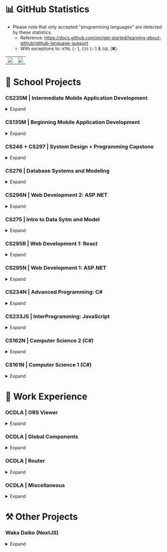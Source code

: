 # 📊 GitHub Statistics

- Please note that only accepted "programming languages" are detected by these statistics.
  - Reference: https://docs.github.com/en/get-started/learning-about-github/github-language-support
  - With exceptions to: `HTML` (✅), `CSS` (✅) & `SQL` (❌).

<table>
  <tr>
    <td>
        <picture>
        <source
            srcset="https://github-readme-stats.vercel.app/api/top-langs?username=tnguyen-win&rank_icon=github&show_icons=true&theme=dark"
            media="(prefers-color-scheme: dark)"
        />
        <source
            srcset="https://github-readme-stats.vercel.app/api/top-langs?username=tnguyen-win&rank_icon=github&show_icons=true"
            media="(prefers-color-scheme: light), (prefers-color-scheme: no-preference)"
        />
        <img src="https://github-readme-stats.vercel.app/api/top-langs?username=tnguyen-win&show_icons=true" />
        </picture>
    </td>
    <td>
        <picture>
            <source
                srcset="https://github-readme-stats.vercel.app/api?username=tnguyen-win&rank_icon=github&show_icons=true&theme=dark"
                media="(prefers-color-scheme: dark)"
            />
            <source
                srcset="https://github-readme-stats.vercel.app/api?username=tnguyen-win&rank_icon=github&show_icons=true"
                media="(prefers-color-scheme: light), (prefers-color-scheme: no-preference)"
            />
            <img src="https://github-readme-stats.vercel.app/api?username=tnguyen-win&show_icons=true" />
            </picture>
        </td>
    </tr>
</table>

# 🏫 School Projects

### CS235M | Intermediate Mobile Application Development

<details>
    <summary>Expand</summary>

<hr />

- **`Source Code`** | [cs235m-term-project](https://github.com/tnguyen-win/cs235m-term-project)

<hr />

</details>

### CS135M | Beginning Mobile Application Development

<details>
    <summary>Expand</summary>

<hr />

- **`Source Code`** | [cs135m-term-project](https://github.com/tnguyen-win/cs135m-term-project)

- **`Source Code`** | [cs135m-exam-2](https://github.com/tnguyen-win/cs135m-exam-2)

- **`Source Code`** | [cs135m-exam-1](https://github.com/tnguyen-win/cs135m-exam-1)

<hr />

</details>

### CS246 + CS297 | System Design + Programming Capstone

<details>
    <summary>Expand</summary>

<hr />

- **`Project Description`** | Team website demo using ASP.NET, TailwindCSS & SMARTERASP.NET.

- **`Hosted Site`** | [projectdesign-001-site6.itempurl.com](https://projectdesign-001-site6.itempurl.com)

- **`Source Code`** | [WakaDaikoApp](https://github.com/wakadaiko/WakaDaikoApp)

<hr />

</details>

### CS276 | Database Systems and Modeling

<details>
    <summary>Expand</summary>

<hr />

- **`Source Code`** | [cs276](https://github.com/tnguyen-win/cs276)

<hr />

</details>

### CS296N | Web Development 2: ASP.NET

<details>
    <summary>Expand</summary>

<hr />

- **`Project Description`** | Term website demo using ASP.NET, TailwindCSS & SMARTERASP.NET.

- **`Hosted Site`** | [projectdesign-001-site4.itempurl.com](https://projectdesign-001-site4.itempurl.com)

- **`Source Code`** | [TrungNguyen_CS296N_TermProject](https://github.com/tnguyen-win/TrungNguyen_CS296N_TermProject)

<hr />

- **`Project Description`** | Labs website demo using ASP.NET, TailwindCSS & SMARTERASP.NET.

- **`Hosted Site`** | [projectdesign-001-site3.itempurl.com](https://projectdesign-001-site3.itempurl.com)

- **`Source Code`** | [TrungNguyen_CS296N_Labs](https://github.com/tnguyen-win/TrungNguyen_CS296N_Labs)

<hr />

</details>

### CS275 | Intro to Data Sytm and Model

<details>
    <summary>Expand</summary>

<hr />

- **`Source Code`** | [cs275](https://github.com/tnguyen-win/cs275)

<hr />

</details>

### CS295R | Web Development 1: React

<details>
    <summary>Expand</summary>

<hr />

- **`Source Code`** | [cs295r-01-concentration](https://github.com/tnguyen-win/cs295r-01-concentration)

- **`Source Code`** | [cs295r-01-tic-tac-toe](https://github.com/tnguyen-win/cs295r-01-tic-tac-toe)

- **`Source Code`** | [cs295r-02-concentration](https://github.com/tnguyen-win/cs295r-02-concentration)

- **`Source Code`** | [cs295r-02-tic-tac-toe](https://github.com/tnguyen-win/cs295r-02-tic-tac-toe)

- **`Source Code`** | [cs295r-03-animals](https://github.com/tnguyen-win/cs295r-03-animals)

- **`Source Code`** | [cs295r-03-pdas](https://github.com/tnguyen-win/cs295r-03-pdas)

- **`Source Code`** | [cs295r-04-images](https://github.com/tnguyen-win/cs295r-04-images)

- **`Source Code`** | [cs295r-04-weather](https://github.com/tnguyen-win/cs295r-04-weather)

- **`Source Code`** | [cs295r-05-books-without-context](https://github.com/tnguyen-win/cs295r-05-books-without-context)

- **`Source Code`** | [cs295r-05-books-with-context](https://github.com/tnguyen-win/cs295r-05-books-with-context)

- **`Source Code`** | [cs295r-05-blog](https://github.com/tnguyen-win/cs295r-05-blog)

- **`Source Code`** | [cs295r-06-blog-v2](https://github.com/tnguyen-win/cs295r-06-blog-v2)

<hr />

- **`Project Description`** | Term / labs website demo using React, JSON Server, Bootstrap, GitHub Pages & Vercel.

- **`Hosted Site`** | [tnguyen-win.github.io/cs295r-07-blog-v3](https://tnguyen-win.github.io/cs295r-07-blog-v3)

- **`Source Code`** | [cs295r-07-blog-v3](https://github.com/tnguyen-win/cs295r-07-blog-v3)

<hr />

</details>

### CS295N | Web Development 1: ASP.NET

<details>
    <summary>Expand</summary>

<hr />

- **`Project Description`** | Term website demo ASP.NET, Bootstrap & SMARTERASP.NET (previously Azure).

- **`Hosted Site`** | [projectdesign-001-site2.itempurl.com](https://projectdesign-001-site2.itempurl.com)

- **`Source Code`** | [TrungNguyen_CS295N_TermProject](https://github.com/tnguyen-win/TrungNguyen_CS295N_TermProject)

<hr />

- **`Project Description`** | Labs website demo using ASP.NET, Bootstrap & SMARTERASP.NET (previously Azure).

- **`Hosted Site`** | [projectdesign-001-site1.itempurl.com](https://projectdesign-001-site1.itempurl.com)

- **`Source Code`** | [TrungNguyen_CS295N_Labs](https://github.com/tnguyen-win/TrungNguyen_CS295N_Labs)

<hr />

</details>

### CS234N | Advanced Programming: C#

<details>
    <summary>Expand</summary>

<hr />

- **`Source Code`** | [cs234n-lab02](https://github.com/tnguyen-win/cs234n-lab02)

- **`Source Code`** | [cs234n-lab03](https://github.com/tnguyen-win/cs234n-lab03)

- **`Source Code`** | [cs234n-lab04](https://github.com/tnguyen-win/cs234n-lab04)

- **`Source Code`** | [cs234n-lab05](https://github.com/tnguyen-win/cs234n-lab05)

- **`Source Code`** | [cs234n-lab06](https://github.com/tnguyen-win/cs234n-lab06)

- **`Source Code`** | [cs234n-term-project](https://github.com/tnguyen-win/cs234n-term-project)

<hr />

</details>

### CS233JS | InterProgramming: JavaScript

<details>
    <summary>Expand</summary>

<hr />

- **`Source Code`** | [CS233JS-02-concentration-template](https://github.com/tnguyen-win/CS233JS-02-concentration-template)

- **`Source Code`** | [CS233JS-02-stopwatch-template](https://github.com/tnguyen-win/CS233JS-02-stopwatch-template)

- **`Source Code`** | [CS233JS-02-ttt-template](https://github.com/tnguyen-win/CS233JS-02-ttt-template)

- **`Source Code`** | [CS233JS-03-bookmarker-template](https://github.com/tnguyen-win/CS233JS-03-bookmarker-template)

- **`Source Code`** | [CS233JS-03-todolist-template](https://github.com/tnguyen-win/CS233JS-03-todolist-template)

- **`Source Code`** | [CS233JS-04-memecreator-template](https://github.com/tnguyen-win/CS233JS-04-memecreator-template)

- **`Source Code`** | [CS233JS-05-weather-template](https://github.com/tnguyen-win/CS233JS-05-weather-template)

- **`Source Code`** | [CS233JS-06-event-template](https://github.com/tnguyen-win/CS233JS-06-event-template)

- **`Source Code`** | [CS233JS-term-project](https://github.com/tnguyen-win/CS233JS-term-project)

<hr />

</details>

### CS162N | Computer Science 2 (C#)

<details>
    <summary>Expand</summary>

<hr />

- **`Source Code`** | [CS162N_stringslab_core](https://github.com/tnguyen-win/CS162N_stringslab_core)

- **`Source Code`** | [CS162N_datastructureslab_core](https://github.com/tnguyen-win/CS162N_datastructureslab_core)

- **`Source Code`** | [CS162N_recursionlab_core](https://github.com/tnguyen-win/CS162N_recursionlab_core)

- **`Source Code`** | [CS162N_classeslab_core](https://github.com/tnguyen-win/CS162N_classeslab_core)

- **`Source Code`** | [CS162N_midtermlab_exam](https://github.com/tnguyen-win/CS162N_midtermlab_exam)

- **`Source Code`** | [CS162N_complexclasseslab_core](https://github.com/tnguyen-win/CS162N_complexclasseslab_core)

- **`Source Code`** | [CS162N_inheritancelab_core](https://github.com/tnguyen-win/CS162N_inheritancelab_core)

- **`Source Code`** | [CS162N_abstractandinterfaceslab_core](https://github.com/tnguyen-win/CS162N_abstractandinterfaceslab_core)

- **`Source Code`** | [CS162N_finallab_exam](https://github.com/tnguyen-win/CS162N_finallab_exam)

<hr />

</details>

### CS161N | Computer Science 1 (C#)

<details>
    <summary>Expand</summary>

<hr />

- **`Source Code`** | [cs161n](https://github.com/tnguyen-win/cs161n)

<hr />

</details>

# 🏢 Work Experience

### OCDLA | ORS Viewer

<details>
    <summary>Expand</summary>

- **`Project Description`** | Reader for the Oregon Revised Statutes site.

- **`Hosted Sites:`**

  - (Official) [ors.ocdla.org](https://ors.ocdla.org)
  - (Self-hosted) [ocdla-hosting.github.io](https://ocdla-hosting.github.io)

- **`Source Code`**

  - (Official) [ors-viewer](https://github.com/ocdladefense/ors-viewer)
  - (Self-hosted) [ors-viewer](https://github.com/ocdla-hosting/ocdla-hosting.github.io)

</details>

### OCDLA | Global Components

<details>
    <summary>Expand</summary>

- **`Project Description`** | A library of reusable, JSX components, that can be incorporated into any Node project.

- **`Source Code`** | [global-components](https://github.com/ocdladefense/global-components)

- **`NPMJS`** | [global-components](https://npmjs.com/package/@ocdla/global-components)

</details>

### OCDLA | Router

<details>
    <summary>Expand</summary>

- **`Project Description`** | A library of reusable, JSX components, that can be incorporated into any Node project.

- **`Source Code`** | (Self-hosted) [routing](https://github.com/ocdla-hosting/ocdla-hosting.github.io/tree/main/dev_modules/%40ocdla/routing)

- **`NPMJS`** | [routing](https://npmjs.com/package/@ocdla/routing)

</details>

### OCDLA | Miscellaneous

<details>
    <summary>Expand</summary>

- **`NPMJS:`**

  - [date2](https://npmjs.com/package/@ocdla/date2)
  - [component](https://npmjs.com/package/@ocdla/component)

</details>

# ⚒️ Other Projects

### Waka Daiko (NextJS)

<details>
    <summary>Expand</summary>

<hr />

- **`Project Description`** | Proof of concept Waka Daiko website demo using NextJS & GitHub Pages.

- **`Hosted Site`** | [tnguyen-win.github.io/nextjs](https://tnguyen-win.github.io/nextjs)

- **`Source Code`** | [github.com/tnguyen-win/nextjs](https://github.com/tnguyen-win/nextjs)

<hr />

</details>

<!-- # 🔄️ Active Courses

N/A -->
